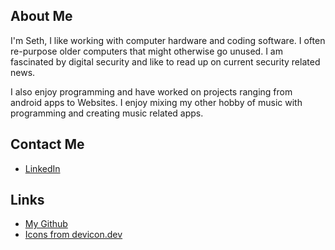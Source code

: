
 

## About Me
I'm Seth, I like working with computer hardware and coding software. I often re-purpose older computers that might otherwise go unused. I am fascinated by digital security and like to read up on current security related news.

I also enjoy programming and have worked on projects ranging from android apps to Websites. I enjoy mixing my other hobby of music with programming and creating music related apps.

## Contact Me
- [LinkedIn](https://www.linkedin.com/in/seth-palmer-6916b929a/)



## Links
- [My Github](https://github.com/seth-palmer)
- [Icons from devicon.dev](https://devicon.dev/)
